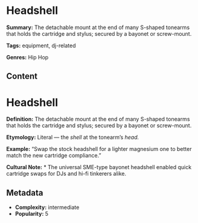 # Headshell

**Summary:** The detachable mount at the end of many S-shaped tonearms that holds the cartridge and stylus; secured by a bayonet or screw-mount.

**Tags:** equipment, dj-related

**Genres:** Hip Hop

## Content

# Headshell

**Definition:** The detachable mount at the end of many S-shaped tonearms that holds the cartridge and stylus; secured by a bayonet or screw-mount.

**Etymology:** Literal — the *shell* at the tonearm’s *head.*

**Example:** “Swap the stock headshell for a lighter magnesium one to better match the new cartridge compliance.”

**Cultural Note:** * The universal SME-type bayonet headshell enabled quick cartridge swaps for DJs and hi-fi tinkerers alike.

## Metadata

- **Complexity:** intermediate
- **Popularity:** 5
